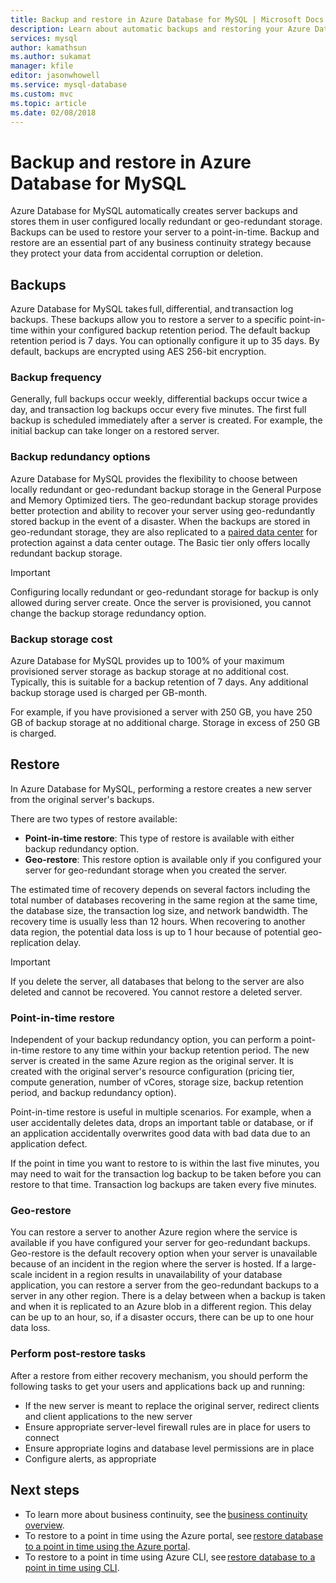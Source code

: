 ```yaml
---
title: Backup and restore in Azure Database for MySQL | Microsoft Docs
description: Learn about automatic backups and restoring your Azure Database for MySQL server.
services: mysql
author: kamathsun
ms.author: sukamat
manager: kfile
editor: jasonwhowell
ms.service: mysql-database
ms.custom: mvc
ms.topic: article
ms.date: 02/08/2018
---
```


# Backup and restore in Azure Database for MySQL

Azure Database for MySQL automatically creates server backups and stores them in user configured locally redundant or geo-redundant storage. Backups can be used to restore your server to a point-in-time. Backup and restore are an essential part of any business continuity strategy because they protect your data from accidental corruption or deletion. 

## Backups

Azure Database for MySQL takes full, differential, and transaction log backups. These backups allow you to restore a server to a specific point-in-time within your configured backup retention period. The default backup retention period is 7 days. You can optionally configure it up to 35 days. By default, backups are encrypted using AES 256-bit encryption.

### Backup frequency

Generally, full backups occur weekly, differential backups occur twice a day, and transaction log backups occur every five minutes. The first full backup is scheduled immediately after a server is created. For example, the initial backup can take longer on a restored server.

### Backup redundancy options

Azure Database for MySQL provides the flexibility to choose between locally redundant or geo-redundant backup storage in the General Purpose and Memory Optimized tiers. The geo-redundant backup storage provides better protection and ability to recover your server using geo-redundantly stored backup in the event of a disaster. When the backups are stored in geo-redundant storage, they are also replicated to a [paired data center](https://docs.microsoft.com/azure/best-practices-availability-paired-regions) for protection against a data center outage. The Basic tier only offers locally redundant backup storage. 

> [!IMPORTANT]
> Configuring locally redundant or geo-redundant storage for backup is only allowed during server create. Once the server is provisioned, you cannot change the backup storage redundancy option.

### Backup storage cost

Azure Database for MySQL provides up to 100% of your maximum provisioned server storage as backup storage at no additional cost. Typically, this is suitable for a backup retention of 7 days. Any additional backup storage used is charged per GB-month.

For example, if you have provisioned a server with 250 GB, you have 250 GB of backup storage at no additional charge. Storage in excess of 250 GB is charged.

## Restore
In Azure Database for MySQL, performing a restore creates a new server from the original server's backups. 

There are two types of restore available:
- **Point-in-time restore**: This type of restore is available with either backup redundancy option.
- **Geo-restore**: This restore option is available only if you configured your server for geo-redundant storage when you created the server. 

The estimated time of recovery depends on several factors including the total number of databases recovering in the same region at the same time, the database size, the transaction log size, and network bandwidth. The recovery time is usually less than 12 hours. When recovering to another data region, the potential data loss is up to 1 hour because of potential geo-replication delay.

> [!IMPORTANT] 
> If you delete the server, all databases that belong to the server are also deleted and cannot be recovered. You cannot restore a deleted server.

### Point-in-time restore 
Independent of your backup redundancy option, you can perform a point-in-time restore to any time within your backup retention period. The new server is created in the same Azure region as the original server. It is created with the original server's resource configuration (pricing tier, compute generation, number of vCores, storage size, backup retention period, and backup redundancy option). 

Point-in-time restore is useful in multiple scenarios. For example, when a user accidentally deletes data, drops an important table or database, or if an application accidentally overwrites good data with bad data due to an application defect.

If the point in time you want to restore to is within the last five minutes, you may need to wait for the transaction log backup to be taken before you can restore to that time. Transaction log backups are taken every five minutes.

### Geo-restore
You can restore a server to another Azure region where the service is available if you have configured your server for geo-redundant backups. Geo-restore is the default recovery option when your server is unavailable because of an incident in the region where the server is hosted. If a large-scale incident in a region results in unavailability of your database application, you can restore a server from the geo-redundant backups to a server in any other region. There is a delay between when a backup is taken and when it is replicated to an Azure blob in a different region. This delay can be up to an hour, so, if a disaster occurs, there can be up to one hour data loss. 

### Perform post-restore tasks
After a restore from either recovery mechanism, you should perform the following tasks to get your users and applications back up and running:
- If the new server is meant to replace the original server, redirect clients and client applications to the new server
- Ensure appropriate server-level firewall rules are in place for users to connect
- Ensure appropriate logins and database level permissions are in place 
- Configure alerts, as appropriate

## Next steps

- To learn more about business continuity, see the [business continuity overview](concepts-business-continuity.md).
- To restore to a point in time using the Azure portal, see [restore database to a point in time using the Azure portal](howto-restore-server-portal.md).
- To restore to a point in time using Azure CLI, see [restore database to a point in time using CLI](howto-restore-server-cli.md).